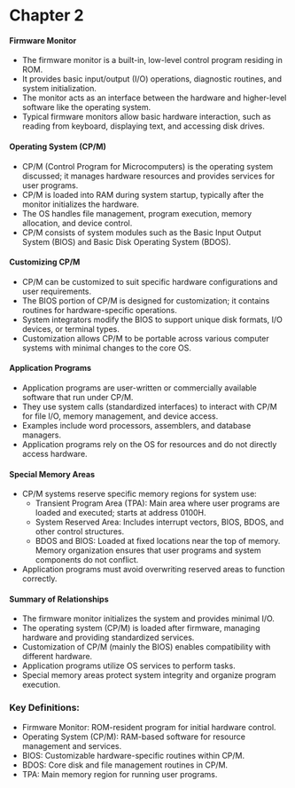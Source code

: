 # Chapter 2


#### Firmware Monitor

- The firmware monitor is a built-in, low-level control program residing in ROM.
- It provides basic input/output (I/O) operations, diagnostic routines, and system initialization.
- The monitor acts as an interface between the hardware and higher-level software like the operating system.
- Typical firmware monitors allow basic hardware interaction, such as reading from keyboard, displaying text, and accessing disk drives.

#### Operating System (CP/M)

- CP/M (Control Program for Microcomputers) is the operating system discussed; it manages hardware resources and provides services for user programs.
- CP/M is loaded into RAM during system startup, typically after the monitor initializes the hardware.
- The OS handles file management, program execution, memory allocation, and device control.
- CP/M consists of system modules such as the Basic Input Output System (BIOS) and Basic Disk Operating System (BDOS).

#### Customizing CP/M

- CP/M can be customized to suit specific hardware configurations and user requirements.
- The BIOS portion of CP/M is designed for customization; it contains routines for hardware-specific operations.
- System integrators modify the BIOS to support unique disk formats, I/O devices, or terminal types.
- Customization allows CP/M to be portable across various computer systems with minimal changes to the core OS.

#### Application Programs

- Application programs are user-written or commercially available software that run under CP/M.
- They use system calls (standardized interfaces) to interact with CP/M for file I/O, memory management, and device access.
- Examples include word processors, assemblers, and database managers.
- Application programs rely on the OS for resources and do not directly access hardware.

#### Special Memory Areas

- CP/M systems reserve specific memory regions for system use:
    - Transient Program Area (TPA): Main area where user programs are loaded and executed; starts at address 0100H.
    - System Reserved Area: Includes interrupt vectors, BIOS, BDOS, and other control structures.
    - BDOS and BIOS: Loaded at fixed locations near the top of memory.
Memory organization ensures that user programs and system components do not conflict.
- Application programs must avoid overwriting reserved areas to function correctly.

#### Summary of Relationships

- The firmware monitor initializes the system and provides minimal I/O.
- The operating system (CP/M) is loaded after firmware, managing hardware and providing standardized services.
- Customization of CP/M (mainly the BIOS) enables compatibility with different hardware.
- Application programs utilize OS services to perform tasks.
- Special memory areas protect system integrity and organize program execution.

### Key Definitions:

- Firmware Monitor: ROM-resident program for initial hardware control.
- Operating System (CP/M): RAM-based software for resource management and services.
- BIOS: Customizable hardware-specific routines within CP/M.
- BDOS: Core disk and file management routines in CP/M.
- TPA: Main memory region for running user programs.

